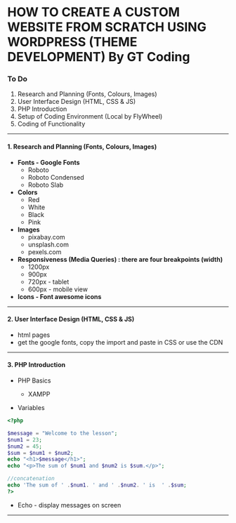 # HOW TO CREATE A CUSTOM WEBSITE FROM SCRATCH USING WORDPRESS (THEME DEVELOPMENT) By GT Coding

### To Do
1. Research and Planning (Fonts, Colours, Images)
2. User Interface Design (HTML, CSS & JS)
3. PHP Introduction
4. Setup of Coding Environment (Local by FlyWheel)
5. Coding of Functionality

<hr>

#### 1. Research and Planning (Fonts, Colours, Images)
- <b>Fonts - Google Fonts</b>
    - Roboto 
    - Roboto Condensed
    - Roboto Slab
- <b>Colors</b>
    - Red
    - White
    - Black
    - Pink
- <b>Images</b>
    - pixabay.com
    - unsplash.com
    - pexels.com
- <b>Responsiveness (Media Queries) : there are four breakpoints (width)</b>
    - 1200px
    - 900px 
    - 720px - tablet
    - 600px - mobile view
- <b>Icons - Font awesome icons</b>

<hr>

#### 2. User Interface Design (HTML, CSS & JS)
- html pages
- get the google fonts, copy the import and paste in CSS or use the CDN

<hr>

#### 3. PHP Introduction 
- PHP Basics
    - XAMPP

- Variables
```php
<?php

$message = "Welcome to the lesson";
$num1 = 23;
$num2 = 45;
$sum = $num1 + $num2;
echo "<h1>$message</h1>";
echo "<p>The sum of $num1 and $num2 is $sum.</p>";

//concatenation
echo 'The sum of ' .$num1. ' and ' .$num2. ' is  ' .$sum;
?>

```

- Echo - display messages on screen

<hr>









